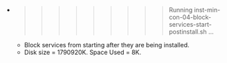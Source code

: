 * >>>>>>>>> Running inst-min-con-04-block-services-start-postinstall.sh ...
  * Block services from starting after they are being installed.
  * Disk size = 1790920K. Space Used = 8K.
